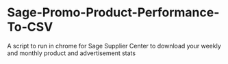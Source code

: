 # Sage-Promo-Product-Performance-To-CSV
A script to run in chrome for Sage Supplier Center to download your weekly and monthly product and advertisement stats
